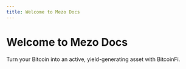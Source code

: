 ```yaml
---
title: Welcome to Mezo Docs
---
```


# Welcome to Mezo Docs

Turn your Bitcoin into an active, yield-generating asset with BitcoinFi.

